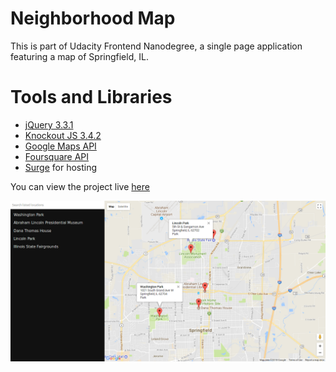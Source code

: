 Neighborhood Map
====
This is part of Udacity Frontend Nanodegree, a single page application featuring a map of Springfield, IL.

Tools and Libraries
===
- [jQuery 3.3.1](https://jquery.com/)
- [Knockout JS 3.4.2](http://knockoutjs.com/index.html)
- [Google Maps API](https://developers.google.com/maps/documentation/javascript/)
- [Foursquare API](https://developer.foursquare.com/)
- [Surge](https://surge.sh/) for hosting

You can view the project live [here](http://cooperative-marble.surge.sh)

![Neighborhood Map Screenshot](Screenshot.png)
